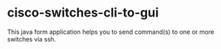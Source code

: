 # cisco-switches-cli-to-gui
This java form application helps you to send command(s) to one or more switches via ssh.
